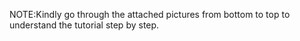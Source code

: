 NOTE:Kindly go through the attached pictures from bottom to top to understand the tutorial step by step.
